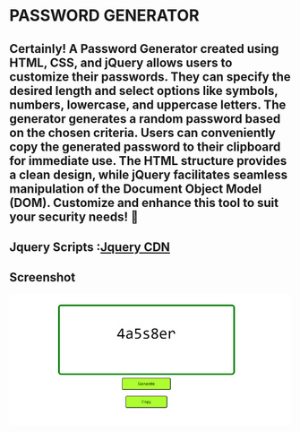 # PASSWORD GENERATOR
## Certainly! A Password Generator created using HTML, CSS, and jQuery allows users to customize their passwords. They can specify the desired length and select options like symbols, numbers, lowercase, and uppercase letters. The generator generates a random password based on the chosen criteria. Users can conveniently copy the generated password to their clipboard for immediate use. The HTML structure provides a clean design, while jQuery facilitates seamless manipulation of the Document Object Model (DOM). Customize and enhance this tool to suit your security needs! 🌟
## Jquery Scripts :[Jquery CDN](https://releases.jquery.com/)

## Screenshot
![Current Time](/password%20generator.png)